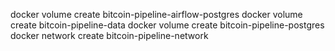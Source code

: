 docker volume create bitcoin-pipeline-airflow-postgres
docker volume create bitcoin-pipeline-data
docker volume create bitcoin-pipeline-postgres
docker network create bitcoin-pipeline-network
